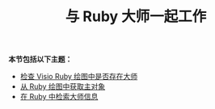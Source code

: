 ﻿---
title: 与 Ruby 大师一起工作
type: docs
weight: 20
url: /zh/java/working-with-masters-in-ruby/
---
**本节包括以下主题：**

- [检查 Visio Ruby 绘图中是否存在大师](/diagram/zh/java/check-presence-of-a-master-in-the-visio-drawing-in-ruby/)
- [从 Ruby 绘图中获取主对象](/diagram/zh/java/get-master-object-from-drawing-in-ruby/)
- [在 Ruby 中检索大师信息](/diagram/zh/java/retrieve-the-masters-information-in-ruby/)
